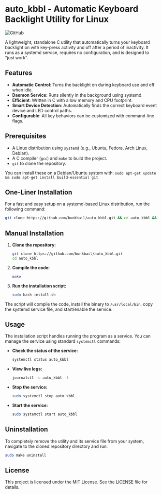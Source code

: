 # auto_kbbl - Automatic Keyboard Backlight Utility for Linux

![GitHub](https://img.shields.io/github/license/bunkbail/auto_kbbl)

A lightweight, standalone C utility that automatically turns your keyboard backlight on with key-press activity and off after a period of inactivity. It runs as a systemd service, requires no configuration, and is designed to "just work".

## Features

-   **Automatic Control**: Turns the backlight on during keyboard use and off when idle.
-   **Daemon Service**: Runs silently in the background using systemd.
-   **Efficient**: Written in C with a low memory and CPU footprint.
-   **Smart Device Detection**: Automatically finds the correct keyboard event device and LED control paths.
-   **Configurable**: All key behaviors can be customized with command-line flags.

## Prerequisites

-   A Linux distribution using `systemd` (e.g., Ubuntu, Fedora, Arch Linux, Debian).
-   A C compiler (`gcc`) and `make` to build the project.
-   `git` to clone the repository.

You can install these on a Debian/Ubuntu system with:
`sudo apt-get update && sudo apt-get install build-essential git`

## One-Liner Installation

For a fast and easy setup on a systemd-based Linux distribution, run the following command:

```bash
git clone https://github.com/bunkbail/auto_kbbl.git && cd auto_kbbl && sudo bash install.sh
```

## Manual Installation

1.  **Clone the repository:**
    ```bash
    git clone https://github.com/bunkbail/auto_kbbl.git
    cd auto_kbbl
    ```

2.  **Compile the code:**
    ```bash
    make
    ```

3.  **Run the installation script:**
    ```bash
    sudo bash install.sh
    ```

The script will compile the code, install the binary to `/usr/local/bin`, copy the systemd service file, and start/enable the service.

## Usage

The installation script handles running the program as a service. You can manage the service using standard `systemctl` commands:

-   **Check the status of the service:**
    ```bash
    systemctl status auto_kbbl
    ```

-   **View live logs:**
    ```bash
    journalctl -u auto_kbbl -f
    ```

-   **Stop the service:**
    ```bash
    sudo systemctl stop auto_kbbl
    ```

-   **Start the service:**
    ```bash
    sudo systemctl start auto_kbbl
    ```

## Uninstallation

To completely remove the utility and its service file from your system, navigate to the cloned repository directory and run:

```bash
sudo make uninstall
```

## License

This project is licensed under the MIT License. See the [LICENSE](LICENSE) file for details.
